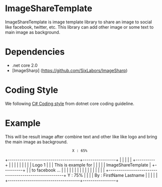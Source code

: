 # ImageShareTemplate
ImageShareTemplate is image template library to share an image to social like facebook, twitter, etc. This library can add other image or some text to main image as background.

# Dependencies
- .net core 2.0
- [ImageSharp] (https://github.com/SixLabors/ImageSharp) 

# Coding Style
We following [C# Coding style](https://github.com/dotnet/corefx/blob/master/Documentation/coding-guidelines/coding-style.md) from dotnet core coding guideline.


# Example
This will be result image after combine text and other like like logo and bring the main image as background.

                                   X : 65%
+-------------------------------------+-----------------+
|                                     |                 |
|                                     |   +----------+  |
|                                     |   |          |  |
|                                     |   |  Logo 1  |  |
|    This is example for              |   |          |  |
|    ImageShareTemplate               |   +----------+  |
|    to facebook ...                  |                 |
|                                     |                 |
|                                     |                 |
|                                     |                 |
|                                     |                 |
|                                     |                 |
+-------------------------------------------------------+ Y : 75%
|                                     |                 |
|    By : FirstName Lastname          |                 |
|                                     |                 |
+-------------------------------------+-----------------+
